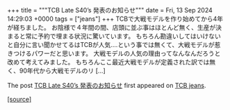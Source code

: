 +++
title = """TCB Late S40’s 発表のお知らせ"""
date = Fri, 13 Sep 2024 14:29:03 +0000
tags = ["jeans"]
+++
TCBで大戦モデルを作り始めてから4年が経ちました。 お陰様で４年間の間、店頭に並ぶ事はほとんど無く、生産が決まると常に予約で埋まる状況に驚いています。 もちろん勘違いしてはいけないと自分に言い聞かせてるはTCBが人気….という事では無くて、大戦モデルが惹きつけるパワーだと思います。 大戦モデルの人気の理由ってなんなんだろうと改めて考えてみました。 もちろんここ最近大戦モデルが定義された訳では無く、90年代から大戦モデルのリ \[…\]

The post [TCB Late S40’s 発表のお知らせ](http://tcbjeans.com/2024/09/13/49096) first appeared on [TCB jeans](http://tcbjeans.com).

[[source]](http://tcbjeans.com/2024/09/13/49096)
